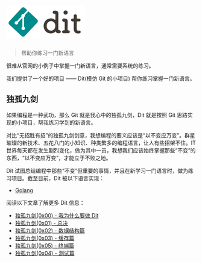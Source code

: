 # <img height="90" alt="dit" src="logo.png">

> 帮助你练习一门新语言

很难从官网的小例子中掌握一门新语言，通常需要系统的练习。

我们提供了一个好的项目 —— Dit(模仿 Git 的小项目) 帮你练习掌握一门新语言。

## 独孤九剑

如果编程是一种武功，那么 Git 就是我心中的独孤九剑，Dit 就是按照 Git 思路实现的小项目，帮我练习学到的新语言。

对比“无招胜有招”的独孤九剑剑意，我想编程的要义应该是“以不变应万变”。群星璀璨的新技术、五花八门的小知识、种类繁多的编程语言，让人有些招架不住。IT 世界每天都在发生剧烈变化，做为其中一员，我想我们应该始终掌握那些“不变”的东西，“以不变应万变”，才能立于不败之地。

Dit 试图总结编程中那些“不变”但重要的事情，并且在新学习一门语言时，做为练习项目。截至目前，Dit 被以下语言实现：

- [Golang](https://github.com/zddhub/dit/tree/golang)

阅读以下文章了解更多 Dit 信息：

- [独孤九剑(0x00) - 我为什么要做 Dit](https://www.zddhub.com/fun/2015/07/31/why-i-make-dit.html)
- [独孤九剑(0x01) - 总决](https://www.zddhub.com/fun/2015/08/01/dit-design.html)
- [独孤九剑(0x02) - 数据结构篇](https://www.zddhub.com/fun/2015/08/05/dit-struct.html)
- [独孤九剑(0x03) - 缓存篇](https://www.zddhub.com/fun/2016/06/19/dit-cache.html)
- [独孤九剑(0x05) - 终端篇](https://www.zddhub.com/fun/2017/06/15/dit-terminal.html)
- [独孤九剑(0x04) - 测试篇](https://www.zddhub.com/fun/2016/06/26/dit-test.html)
